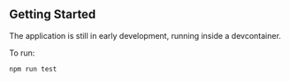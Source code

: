 ## Getting Started

The application is still in early development, running inside a devcontainer.

To run: 
```bash
npm run test
```


